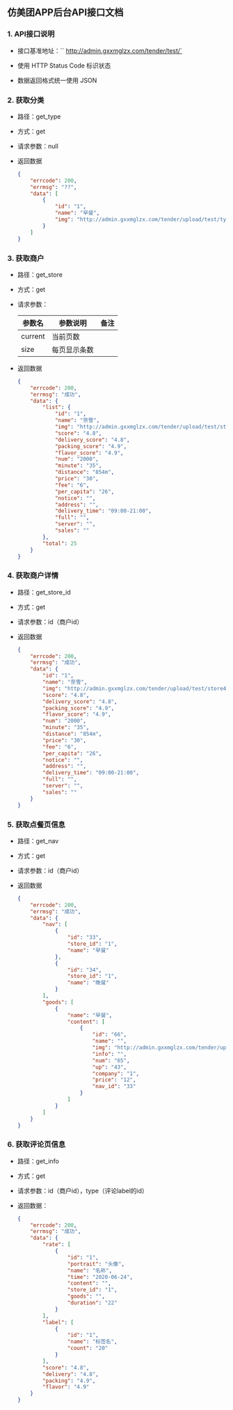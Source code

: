 ## 仿美团APP后台API接口文档

### 1.  API接口说明

- 接口基准地址：`` http://admin.gxxmglzx.com/tender/test/`

- 使用 HTTP Status Code 标识状态
- 数据返回格式统一使用 JSON

### 2. 获取分类

- 路径：get_type

- 方式：get

- 请求参数：null

- 返回数据

  ~~~json
  {
      "errcode": 200,
      "errmsg": "??",
      "data": [
          {
              "id": "1",
              "name": "早餐",
              "img": "http://admin.gxxmglzx.com/tender/upload/test/type1.png"
          }
      ]
  }
  ~~~

### 3. 获取商户

- 路径：get_store

- 方式：get

- 请求参数：

  | 参数名  | 参数说明     | 备注 |
  | ------- | ------------ | ---- |
  | current | 当前页数     |      |
  | size    | 每页显示条数 |      |

- 返回数据

  ~~~json
  {
      "errcode": 200,
      "errmsg": "成功",
      "data": {
          "list": {
              "id": "1",
              "name": "奈雪",
              "img": "http://admin.gxxmglzx.com/tender/upload/test/store4.png",
              "score": "4.8",
              "delivery_score": "4.8",
              "packing_score": "4.9",
              "flavor_score": "4.9",
              "num": "2000",
              "minute": "35",
              "distance": "854m",
              "price": "30",
              "fee": "6",
              "per_capita": "26",
              "notice": "",
              "address": "",
              "delivery_time": "09:00-21:00",
              "full": "",
              "server": "",
              "sales": ""
          },
          "total": 25
      }
  }
  ~~~

### 4. 获取商户详情

- 路径：get_store_id

- 方式：get

- 请求参数：id（商户id）

- 返回数据

  ~~~json
  {
      "errcode": 200,
      "errmsg": "成功",
      "data": {
          "id": "1",
          "name": "奈雪",
          "img": "http://admin.gxxmglzx.com/tender/upload/test/store4.png",
          "score": "4.8",
          "delivery_score": "4.8",
          "packing_score": "4.9",
          "flavor_score": "4.9",
          "num": "2000",
          "minute": "35",
          "distance": "854m",
          "price": "30",
          "fee": "6",
          "per_capita": "26",
          "notice": "",
          "address": "",
          "delivery_time": "09:00-21:00",
          "full": "",
          "server": "",
          "sales": ""
      }
  }
  ~~~

### 5. 获取点餐页信息

- 路径：get_nav

- 方式：get

- 请求参数：id（商户id）

- 返回数据

  ~~~json
  {
      "errcode": 200,
      "errmsg": "成功",
      "data": {
          "nav": [
              {
                  "id": "33",
                  "store_id": "1",
                  "name": "早餐"
              },
              {
                  "id": "34",
                  "store_id": "1",
                  "name": "晚餐"
              }
          ],
          "goods": [
              {
                  "name": "早餐",
                  "content": [
                      {
                          "id": "66",
                          "name": "",
                          "img": "http://admin.gxxmglzx.com/tender/upload/test/goods7.png",
                          "info": "",
                          "num": "65",
                          "up": "43",
                          "company": "1",
                          "price": "12",
                          "nav_id": "33"
                      }
                  ]
              }
          ]
      }
  }
  ~~~

### 6. 获取评论页信息

- 路径：get_info

- 方式：get

- 请求参数：id（商户id），type（评论label的id）

- 返回数据：

  ~~~json
  {
      "errcode": 200,
      "errmsg": "成功",
      "data": {
          "rate": [
              {
                  "id": "1",
                  "portrait": "头像",
                  "name": "名称",
                  "time": "2020-06-24",
                  "content": "",
                  "store_id": "1",
                  "goods": "",
                  "duration": "22"
              }
          ],
          "label": [
              {
                  "id": "1",
                  "name": "标签名",
                  "count": "20"
              }
          ],
          "score": "4.8",
          "delivery": "4.8",
          "packing": "4.9",
          "flavor": "4.9"
      }
  }
  ~~~

  

